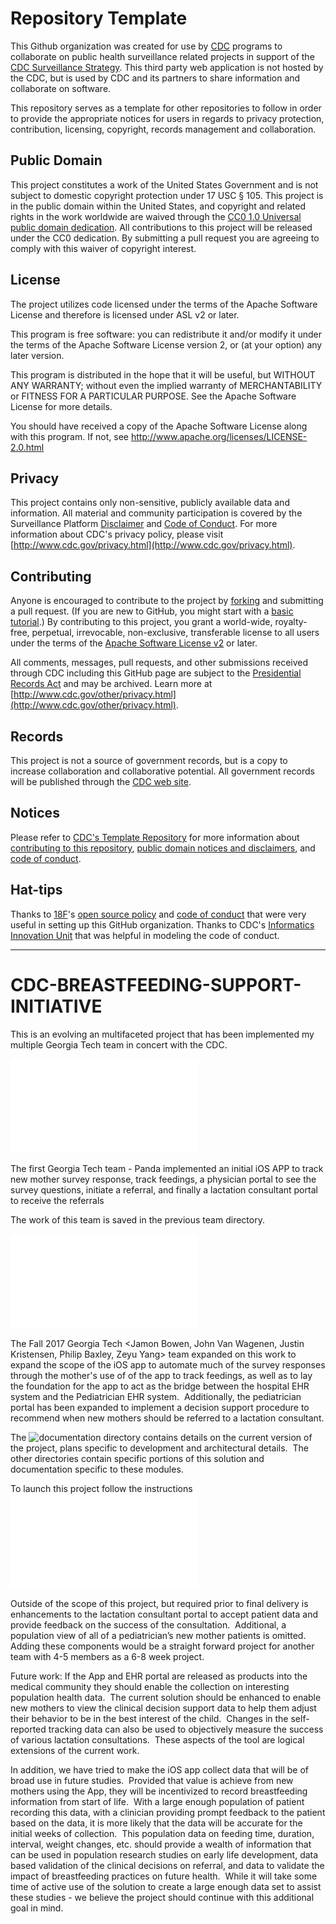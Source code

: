 # Repository Template
This Github organization was created for use by [CDC](http://www.cdc.gov)
programs to collaborate on public health surveillance related projects in
support of the [CDC Surveillance Strategy](http://www.cdc.gov/surveillance).
This third party web application is not hosted by the CDC, but is used by CDC
and its partners to share information and collaborate on software.

This repository serves as a template for other repositories to follow in order
to provide the appropriate notices for users in regards to privacy protection,
contribution, licensing, copyright, records management and collaboration.

## Public Domain
This project constitutes a work of the United States Government and is not
subject to domestic copyright protection under 17 USC § 105. This project is in
the public domain within the United States, and copyright and related rights in
the work worldwide are waived through the [CC0 1.0 Universal public domain dedication](https://creativecommons.org/publicdomain/zero/1.0/).
All contributions to this project will be released under the CC0 dedication. By
submitting a pull request you are agreeing to comply with this waiver of
copyright interest.

## License
The project utilizes code licensed under the terms of the Apache Software
License and therefore is licensed under ASL v2 or later.

This program is free software: you can redistribute it and/or modify it under
the terms of the Apache Software License version 2, or (at your option) any
later version.

This program is distributed in the hope that it will be useful, but WITHOUT ANY
WARRANTY; without even the implied warranty of MERCHANTABILITY or FITNESS FOR A
PARTICULAR PURPOSE. See the Apache Software License for more details.

You should have received a copy of the Apache Software License along with this
program. If not, see http://www.apache.org/licenses/LICENSE-2.0.html

## Privacy
This project contains only non-sensitive, publicly available data and
information. All material and community participation is covered by the
Surveillance Platform [Disclaimer](https://github.com/CDCgov/template/blob/master/DISCLAIMER.md)
and [Code of Conduct](https://github.com/CDCgov/template/blob/master/code-of-conduct.md).
For more information about CDC's privacy policy, please visit [http://www.cdc.gov/privacy.html](http://www.cdc.gov/privacy.html).

## Contributing
Anyone is encouraged to contribute to the project by [forking](https://help.github.com/articles/fork-a-repo)
and submitting a pull request. (If you are new to GitHub, you might start with a
[basic tutorial](https://help.github.com/articles/set-up-git).) By contributing
to this project, you grant a world-wide, royalty-free, perpetual, irrevocable,
non-exclusive, transferable license to all users under the terms of the
[Apache Software License v2](http://www.apache.org/licenses/LICENSE-2.0.html) or
later.

All comments, messages, pull requests, and other submissions received through
CDC including this GitHub page are subject to the [Presidential Records Act](http://www.archives.gov/about/laws/presidential-records.html)
and may be archived. Learn more at [http://www.cdc.gov/other/privacy.html](http://www.cdc.gov/other/privacy.html).

## Records
This project is not a source of government records, but is a copy to increase
collaboration and collaborative potential. All government records will be
published through the [CDC web site](http://www.cdc.gov).

## Notices
Please refer to [CDC's Template Repository](https://github.com/CDCgov/template)
for more information about [contributing to this repository](https://github.com/CDCgov/template/blob/master/CONTRIBUTING.md),
[public domain notices and disclaimers](https://github.com/CDCgov/template/blob/master/DISCLAIMER.md),
and [code of conduct](https://github.com/CDCgov/template/blob/master/code-of-conduct.md).

## Hat-tips
Thanks to [18F](https://18f.gsa.gov/)'s [open source policy](https://github.com/18F/open-source-policy)
and [code of conduct](https://github.com/CDCgov/code-of-conduct/blob/master/code-of-conduct.md)
that were very useful in setting up this GitHub organization. Thanks to CDC's
[Informatics Innovation Unit](https://www.phiresearchlab.org/index.php/code-of-conduct/)
that was helpful in modeling the code of conduct.

---

# CDC-BREASTFEEDING-SUPPORT-INITIATIVE


This is an evolving an multifaceted project that has been implemented my multiple Georgia Tech team in concert with the CDC.

![CDC BreastFeeding Support Iniitiative](documentation/CDC_breastfeedingsupport_Initiative.pdf)

The first Georgia Tech team - Panda implemented an initial iOS APP to track new mother survey response, track feedings, a physician portal to see the survey questions, initiate a referral, and finally a lactation consultant portal to receive the referrals

The work of this team is saved in the previous team directory.

![Previous Team Project](Spring2017Panda/README.md)


The Fall 2017 Georgia Tech <Jamon Bowen, John Van Wagenen, Justin Kristensen, Philip Baxley, Zeyu Yang> team expanded on this work to expand the scope of the iOS app to automate much of the survey responses through the mother's use of of the app to track feedings, as well as to lay the foundation for the app to act as the bridge between the hospital EHR system and the Pediatrician EHR system.  Additionally, the pediatrician portal has been expanded to implement a decision support procedure to recommend when new mothers should be referred to a lactation consultant.

The ![documentation](documentation) directory contains details on the current version of the project, plans specific to development and architectural details.  The other directories contain specific portions of this solution and documentation specific to these modules.

To launch this project follow the instructions ![here](Final%20Delivery/Special%20Instructions%20-%20We%20Didn't%20Start%20the%20FHIR.md)

Outside of the scope of this project, but required prior to final delivery is enhancements to the lactation consultant portal to accept patient data and provide feedback on the success of the consultation.  Additional, a population view of all of a pediatrician’s new mother patients is omitted.  Adding these components would be a straight forward project for another team with 4-5 members as a 6-8 week project.

Future work:
If the App and EHR portal are released as products into the medical community they should enable the collection on interesting population health data.  The current solution should be enhanced to enable new mothers to view the clinical decision support data to help them adjust their behavior to be in the best interest of the child.  Changes in the self-reported tracking data can also be used to objectively measure the success of various lactation consultations.  These aspects of the tool are logical extensions of the current work.  

In addition, we have tried to make the iOS app collect data that will be of broad use in future studies.  Provided that value is achieve from new mothers using the App, they will be incentivized to record breastfeeding information from start of life.  With a large enough population of patient recording this data, with a clinician providing prompt feedback to the patient based on the data, it is more likely that the data will be accurate for the initial weeks of collection.  This population data on feeding time, duration, interval, weight changes, etc. should provide a wealth of information that can be used in population research studies on early life development, data based validation of the clinical decisions on referral, and data to validate the impact of breastfeeding practices on future health.  While it will take some time of active use of the solution to create a large enough data set to assist these studies - we believe the project should continue with this additional goal in mind. 
